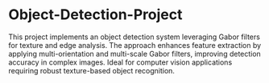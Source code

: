 # Object-Detection-Project
This project implements an object detection system leveraging Gabor filters for texture and edge analysis. The approach enhances feature extraction by applying multi-orientation and multi-scale Gabor filters, improving detection accuracy in complex images. Ideal for computer vision applications requiring robust texture-based object recognition.
